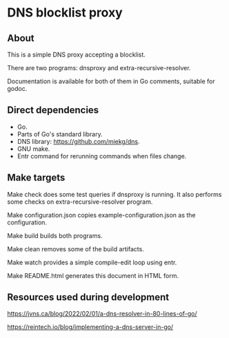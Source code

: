 # DNS blocklist proxy

## About

This is a simple DNS proxy accepting a blocklist.

There are two programs: dnsproxy and extra-recursive-resolver.

Documentation is available for both of them in Go comments, suitable for godoc.

## Direct dependencies

- Go.
- Parts of Go's standard library.
- DNS library: <https://github.com/miekg/dns>.
- GNU make.
- Entr command for rerunning commands when files change.

## Make targets

Make check does some test queries if dnsproxy is running. It also performs some checks on extra-recursive-resolver program.

Make configuration.json copies example-configuration.json as the configuration.

Make build builds both programs.

Make clean removes some of the build artifacts.

Make watch provides a simple compile-edit loop using entr.

Make README.html generates this document in HTML form.

## Resources used during development

<https://jvns.ca/blog/2022/02/01/a-dns-resolver-in-80-lines-of-go/>

<https://reintech.io/blog/implementing-a-dns-server-in-go/>
